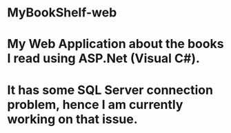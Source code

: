 # MyBookShelf-web
# My Web Application about the books I read using ASP.Net (Visual C#).
# It has some SQL Server connection problem, hence I am currently working on that issue.
